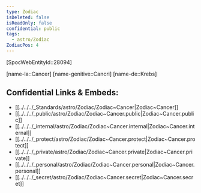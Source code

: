 ```yaml
---
type: Zodiac
isDeleted: false
isReadOnly: false
confidential: public
tags:
  - astro/Zodiac
ZodiacPos: 4
---
```

[SpocWebEntityId::28094]



[name-la::Cancer]
[name-genitive::Cancri]
[name-de::Krebs]


## Confidential Links & Embeds: 
- [[../../../_Standards/astro/Zodiac/Zodiac~Cancer|Zodiac~Cancer]] 
- [[../../../_public/astro/Zodiac/Zodiac~Cancer.public|Zodiac~Cancer.public]] 
- [[../../../_internal/astro/Zodiac/Zodiac~Cancer.internal|Zodiac~Cancer.internal]] 
- [[../../../_protect/astro/Zodiac/Zodiac~Cancer.protect|Zodiac~Cancer.protect]] 
- [[../../../_private/astro/Zodiac/Zodiac~Cancer.private|Zodiac~Cancer.private]] 
- [[../../../_personal/astro/Zodiac/Zodiac~Cancer.personal|Zodiac~Cancer.personal]] 
- [[../../../_secret/astro/Zodiac/Zodiac~Cancer.secret|Zodiac~Cancer.secret]] 
